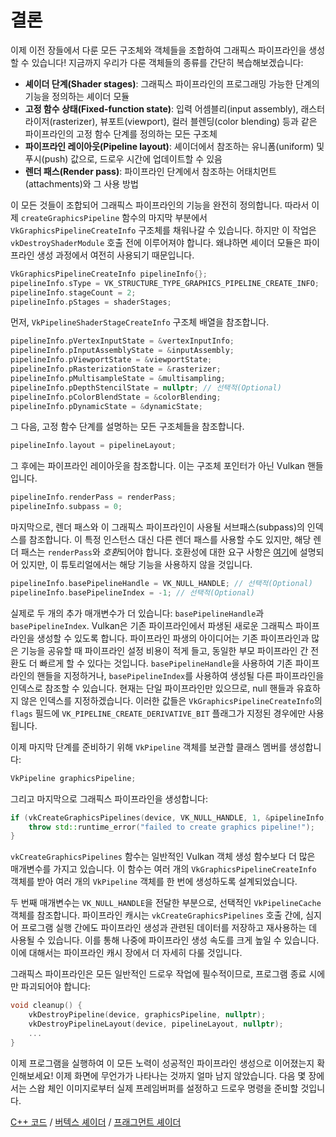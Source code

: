 # 결론

이제 이전 장들에서 다룬 모든 구조체와 객체들을 조합하여 그래픽스 파이프라인을 생성할 수 있습니다! 지금까지 우리가 다룬 객체들의 종류를 간단히 복습해보겠습니다:

* **셰이더 단계(Shader stages)**: 그래픽스 파이프라인의 프로그래밍 가능한 단계의 기능을 정의하는 셰이더 모듈
* **고정 함수 상태(Fixed-function state)**: 입력 어셈블리(input assembly), 래스터라이저(rasterizer), 뷰포트(viewport), 컬러 블렌딩(color blending) 등과 같은 파이프라인의 고정 함수 단계를 정의하는 모든 구조체
* **파이프라인 레이아웃(Pipeline layout)**: 셰이더에서 참조하는 유니폼(uniform) 및 푸시(push) 값으로, 드로우 시간에 업데이트할 수 있음
* **렌더 패스(Render pass)**: 파이프라인 단계에서 참조하는 어태치먼트(attachments)와 그 사용 방법

이 모든 것들이 조합되어 그래픽스 파이프라인의 기능을 완전히 정의합니다. 따라서 이제 `createGraphicsPipeline` 함수의 마지막 부분에서 `VkGraphicsPipelineCreateInfo` 구조체를 채워나갈 수 있습니다. 하지만 이 작업은 `vkDestroyShaderModule` 호출 전에 이루어져야 합니다. 왜냐하면 셰이더 모듈은 파이프라인 생성 과정에서 여전히 사용되기 때문입니다.

```c++
VkGraphicsPipelineCreateInfo pipelineInfo{};
pipelineInfo.sType = VK_STRUCTURE_TYPE_GRAPHICS_PIPELINE_CREATE_INFO;
pipelineInfo.stageCount = 2;
pipelineInfo.pStages = shaderStages;
```

먼저, `VkPipelineShaderStageCreateInfo` 구조체 배열을 참조합니다.

```c++
pipelineInfo.pVertexInputState = &vertexInputInfo;
pipelineInfo.pInputAssemblyState = &inputAssembly;
pipelineInfo.pViewportState = &viewportState;
pipelineInfo.pRasterizationState = &rasterizer;
pipelineInfo.pMultisampleState = &multisampling;
pipelineInfo.pDepthStencilState = nullptr; // 선택적(Optional)
pipelineInfo.pColorBlendState = &colorBlending;
pipelineInfo.pDynamicState = &dynamicState;
```

그 다음, 고정 함수 단계를 설명하는 모든 구조체들을 참조합니다.

```c++
pipelineInfo.layout = pipelineLayout;
```

그 후에는 파이프라인 레이아웃을 참조합니다. 이는 구조체 포인터가 아닌 Vulkan 핸들입니다.

```c++
pipelineInfo.renderPass = renderPass;
pipelineInfo.subpass = 0;
```

마지막으로, 렌더 패스와 이 그래픽스 파이프라인이 사용될 서브패스(subpass)의 인덱스를 참조합니다. 이 특정 인스턴스 대신 다른 렌더 패스를 사용할 수도 있지만, 해당 렌더 패스는 `renderPass`와 *호환*되어야 합니다. 호환성에 대한 요구 사항은 [여기](https://www.khronos.org/registry/vulkan/specs/1.3-extensions/html/chap8.html#renderpass-compatibility)에 설명되어 있지만, 이 튜토리얼에서는 해당 기능을 사용하지 않을 것입니다.

```c++
pipelineInfo.basePipelineHandle = VK_NULL_HANDLE; // 선택적(Optional)
pipelineInfo.basePipelineIndex = -1; // 선택적(Optional)
```

실제로 두 개의 추가 매개변수가 더 있습니다: `basePipelineHandle`과 `basePipelineIndex`. Vulkan은 기존 파이프라인에서 파생된 새로운 그래픽스 파이프라인을 생성할 수 있도록 합니다. 파이프라인 파생의 아이디어는 기존 파이프라인과 많은 기능을 공유할 때 파이프라인 설정 비용이 적게 들고, 동일한 부모 파이프라인 간 전환도 더 빠르게 할 수 있다는 것입니다. `basePipelineHandle`을 사용하여 기존 파이프라인의 핸들을 지정하거나, `basePipelineIndex`를 사용하여 생성될 다른 파이프라인을 인덱스로 참조할 수 있습니다. 현재는 단일 파이프라인만 있으므로, null 핸들과 유효하지 않은 인덱스를 지정하겠습니다. 이러한 값들은 `VkGraphicsPipelineCreateInfo`의 `flags` 필드에 `VK_PIPELINE_CREATE_DERIVATIVE_BIT` 플래그가 지정된 경우에만 사용됩니다.

이제 마지막 단계를 준비하기 위해 `VkPipeline` 객체를 보관할 클래스 멤버를 생성합니다:

```c++
VkPipeline graphicsPipeline;
```

그리고 마지막으로 그래픽스 파이프라인을 생성합니다:

```c++
if (vkCreateGraphicsPipelines(device, VK_NULL_HANDLE, 1, &pipelineInfo, nullptr, &graphicsPipeline) != VK_SUCCESS) {
    throw std::runtime_error("failed to create graphics pipeline!");
}
```

`vkCreateGraphicsPipelines` 함수는 일반적인 Vulkan 객체 생성 함수보다 더 많은 매개변수를 가지고 있습니다. 이 함수는 여러 개의 `VkGraphicsPipelineCreateInfo` 객체를 받아 여러 개의 `VkPipeline` 객체를 한 번에 생성하도록 설계되었습니다.

두 번째 매개변수는 `VK_NULL_HANDLE`을 전달한 부분으로, 선택적인 `VkPipelineCache` 객체를 참조합니다. 파이프라인 캐시는 `vkCreateGraphicsPipelines` 호출 간에, 심지어 프로그램 실행 간에도 파이프라인 생성과 관련된 데이터를 저장하고 재사용하는 데 사용될 수 있습니다. 이를 통해 나중에 파이프라인 생성 속도를 크게 높일 수 있습니다. 이에 대해서는 파이프라인 캐시 장에서 더 자세히 다룰 것입니다.

그래픽스 파이프라인은 모든 일반적인 드로우 작업에 필수적이므로, 프로그램 종료 시에만 파괴되어야 합니다:

```c++
void cleanup() {
    vkDestroyPipeline(device, graphicsPipeline, nullptr);
    vkDestroyPipelineLayout(device, pipelineLayout, nullptr);
    ...
}
```

이제 프로그램을 실행하여 이 모든 노력이 성공적인 파이프라인 생성으로 이어졌는지 확인해보세요! 이제 화면에 무언가가 나타나는 것까지 얼마 남지 않았습니다. 다음 몇 장에서는 스왑 체인 이미지로부터 실제 프레임버퍼를 설정하고 드로우 명령을 준비할 것입니다.

[C++ 코드](/code/12_graphics_pipeline_complete.cpp) /
[버텍스 셰이더](/code/09_shader_base.vert) /
[프래그먼트 셰이더](/code/09_shader_base.frag)
